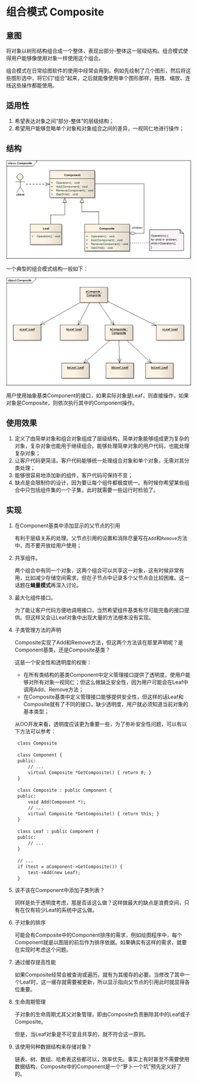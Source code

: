 # 组合模式 Composite
## 意图
将对象以树形结构组合成一个整体，表现出部分-整体这一层级结构。组合模式使得用户能够像使用对象一样使用这个组合。

组合模式在日常绘图软件的使用中经常会用到。例如先绘制了几个图形，然后将这些图形选中，将它们“组合”起来，之后就能像使用单个图形那样，拖拽、缩放、连线这些操作都能使用。

## 适用性
1. 希望表达对象之间“部分-整体”的层级结构；
2. 希望用户能够忽略单个对象和对象组合之间的差异，一视同仁地进行操作；

## 结构

![structure](./res/CompositeStructure.png)

一个典型的组合模式结构一般如下：

![structure](./res/TypicalComposite.png)

用户使用抽象基类Component的接口，如果实际对象是Leaf，则直接操作，如果对象是Composite，则依次执行其中的Component操作。

## 使用效果
1. 定义了由简单对象和组合对象组成了层级结构，简单对象能够组成更为复杂的对象，复杂对象也能用于继续组合。能够处理简单对象的用户代码，也能处理复杂对象；
2. 让客户代码更简洁。客户代码能够统一处理组合对象和单个对象，无需对其分类处理；
3. 能够很容易地添加新的组件，客户代码可保持不变；
4. 缺点是会限制你的设计，因为要让每个组件都极度统一。有时候你希望某些组合中只包括组件集的一个子集，此时就需要一些运行时检验了。

## 实现
1. 在Component基类中添加显示的父节点的引用

	有利于层级关系的处理。父节点引用的设置和消除尽量写在`Add`和`Remove`方法中，而不要开放给用户使用；

2. 共享组件。
 
	两个组合中有同一个对象，这两个组合可以共享这一对象，这有时候非常有用，比如减少存储空间需求，但在子节点中记录多个父节点会比较困难。这一话题在**蝇量模式**再深入讨论。
3. 最大化组件接口。

	为了能让客户代码方便地调用接口，当然希望组件基类有尽可能完备的接口提供。但这样又会让Leaf对象中出现大量的方法根本没有实现。
4. 子类管理方法的声明

	Composite实现了Add和Remove方法，但这两个方法该在那里声明呢？是Component基类，还是Composite基类？

	这是一个安全性和透明度的权衡：
	
	* 在所有类结构的基类Component中定义管理接口提供了透明度，使用户能够对所有对象一视同仁；但这么做缺乏安全性，因为用户可能会在Leaf中调用Add、Remove方法；
	* 在Composite基类中定义管理接口能够提供安全性，但这样的话Leaf和Composite就有了不同的接口，缺少透明度，用户就必须知道当前对象的基本类型；

	从OO开发来看，透明度应该更为重要一些，为了弥补安全性问题，可以有以下方法可以参考：

		class Composite
		
		class Component {
		public:
			// ...
			virtual Composite *GetComposite() { return 0; }
		}
		
		class Composite : public Component {
		public:
			void Add(Component *);
			// ...
			virtual Composite *GetComposite() { return this; }
		}
		
		class Leaf : public Component {
		public:
			// ...
		}
		
		// ... 
		if (test = aComponent->GetComposite()) {
			test->Add(new Leaf);
		}

5. 该不该在Component中添加子类列表？

	同样是处于透明度考虑，那是否该这么做？这样做最大的缺点是浪费空间，只有在仅有较少Leaf的系统中这么做。

6. 子对象的排序

	可能会有Composite中的Component排序的需求，例如绘图程序中，每个Component就是以图层的前后作为排序依据。如果确实有这样的需求，就要在实现时考虑这个问题。

7. 通过缓存提高性能

	如果Composite经常会被查询或遍历，就有为其缓存的必要。当修改了其中一个Leaf时，这一缓存就需要被更新，所以显示指向父节点的引用此时就显得各位重要。

8. 生命周期管理

	子对象的生命周期尤其父对象管理，即由Composite负责删除其中的Leaf或子Composite。
	
	但是，当Leaf对象是不可变且共享的，就不符合这一原则。

9. 该使用何种数据结构来存储对象？

	链表、树、数组、哈希表这些都可以，效率优先。事实上有时甚至不需要使用数据结构，Composite中的Component是一个“萝卜一个坑”预先定义好了的。